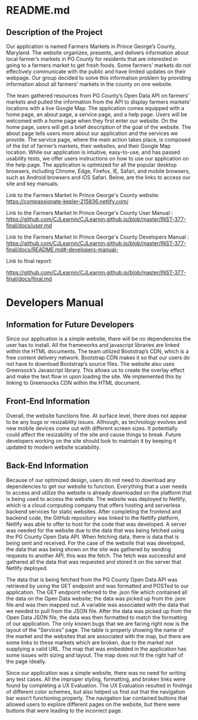 <h1>README.md </h1>


<h2>Description of the Project</h2>  
Our application is named Farmers Markets in Prince George’s County, Maryland. The website organizes, presents, and delivers information about local farmer’s markets in PG County for residents that are interested in going to a farmers market to get fresh foods. Some farmers’ markets do not effectively communicate with the public and have limited updates on their webpage. Our group decided to solve this information problem by providing information about all farmers’ markets in the county on one website. 
	
The team gathered resources from PG County’s Open Data API on farmers’ markets and pulled the information from the API to display farmers markets’ locations with a live Google Map. The application comes equipped with a home page, an about page, a service page, and a help page. Users will be welcomed with a home page when they first enter our website. On the home page, users will get a brief description of the goal of the website. The about page tells users more about our application and the services we provide. The service page, where the main action takes place, is composed of the list of farmer’s markets, their websites, and their Google Map location. While our application is intuitive, easy-to-use,  and has passed usability tests, we offer users instructions on how to use our application on the help page. The application is optimized for all the popular desktop browsers, including Chrome, Edge, Firefox, IE, Safari, and mobile browsers, such as Android browsers and iOS Safari. Below, are the links to access our site and key manuals. 

Link to the Farmers Market In Prince George's County website: 
https://compassionate-kepler-215836.netlify.com/

Link to the Farmers Market In Prince George's County User Manual :
https://github.com/CJLearnin/CJLearnin.github.io/blob/master/INST-377-final/docs/user.md

Link to the Farmers Market In Prince George's County Developers Manual :
https://github.com/CJLearnin/CJLearnin.github.io/blob/master/INST-377-final/docs/README.md#-developers-manual-

Link to final report:

https://github.com/CJLearnin/CJLearnin.github.io/blob/master/INST-377-final/docs/final.md

<h1> Developers Manual </h1>

<h2> Information for Future Developers </h2>

Since our application is a simple website, there will be no dependencies the user has to install. All the frameworks and javascript libraries are linked within the HTML documents. The team utilized Bootstrap’s CDN, which is a free content delivery network. Bootstrap CDN makes it so that our users do not have to download Bootstrap’s source files. The website also uses Greensock’s Javascript library. This allows us to create the overlay effect and make the text flow in upon loading the site. We implemented this by linking to Greensocks CDN within the HTML document.
 
<h2> Front-End Information </h2>
Overall, the website functions fine. At surface level, there does not appear to be any bugs or resizability issues. Although, as technology evolves and new mobile devices come out with different screen sizes. It potentially could affect the resizability of the site and cause things to break. Future developers working on the site should look to maintain it by keeping it updated to modern website scalability.

<h2> Back-End Information </h2>
Because of our optimized design, users do not need to download any dependencies to get our website to function. Everything that a user needs to access and utilize the website is already downloaded on the platform that is being used to access the website. The website was deployed to Netlify, which is a cloud computing company that offers hosting and serverless backend services for static websites. After completing the frontend and backend code, the GitHub repository was linked to the Netlify platform, Netlify was able to offer to host for the code that was developed. A server was needed for the website due to the data that was being fetched using the PG County Open Data API. When fetching data, there is data that is being sent and received. For the case of the website that was developed, the data that was being shown on the site was gathered by sending requests to another API, this was the fetch. The fetch was successful and gathered all the data that was requested and stored it on the server that Netlify deployed. 

The data that is being fetched from the PG County Open Data API was retrieved by using the GET endpoint and was formatted and POSTed to our application. The GET endpoint referred to the .json file which contained all the data on the Open Data website; the data was picked up from the .json file and was then mapped out. A variable was associated with the data that we needed to pull from the JSON file. After the data was picked up from the Open Data JSON file, the data was then formatted to match the formatting of our application. The only known bugs that we are facing right now is the layout of the “Services” page. The table is properly showing the name of the market and the websites that are associated with the map, but there are some links to these markets which are broken, due to the market not supplying a valid URL. The map that was embedded in the application has some issues with sizing and layout. The map does not fit the right half of the page ideally. 

Since our application was a simple website, there was no need for writing any test cases. All the improper styling, formatting, and broken links were found by completing a UX Evaluation. The UX Evaluation resulted in findings of different color schemes, but also helped us find out that the navigation bar wasn’t functioning properly. The navigation bar contained buttons that allowed users to explore different pages on the website, but there were buttons that were leading to the incorrect page.
